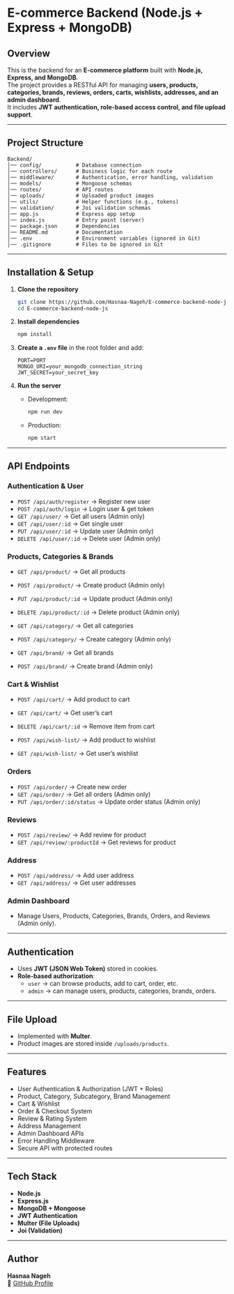 #  E-commerce Backend (Node.js + Express + MongoDB)

##  Overview
This is the backend for an **E-commerce platform** built with **Node.js, Express, and MongoDB**.  
The project provides a RESTful API for managing **users, products, categories, brands, reviews, orders, carts, wishlists, addresses, and an admin dashboard**.  
It includes **JWT authentication, role-based access control, and file upload support**.

---

##  Project Structure
```
Backend/
│── config/           # Database connection
│── controllers/      # Business logic for each route
│── middleware/       # Authentication, error handling, validation
│── models/           # Mongoose schemas
│── routes/           # API routes
│── uploads/          # Uploaded product images
│── utils/            # Helper functions (e.g., tokens)
│── validation/       # Joi validation schemas
│── app.js            # Express app setup
│── index.js          # Entry point (server)
│── package.json      # Dependencies
│── README.md         # Documentation
│── .env              # Environment variables (ignored in Git)
│── .gitignore        # Files to be ignored in Git
```

---

##  Installation & Setup

1. **Clone the repository**
   ```bash
   git clone https://github.com/Hasnaa-Nageh/E-commerce-backend-node-js.git
   cd E-commerce-backend-node-js
   ```

2. **Install dependencies**
   ```bash
   npm install
   ```

3. **Create a `.env` file** in the root folder and add:
   ```env
   PORT=PORT
   MONGO_URI=your_mongodb_connection_string
   JWT_SECRET=your_secret_key
   ```

4. **Run the server**
   - Development:
     ```bash
     npm run dev
     ```
   - Production:
     ```bash
     npm start
     ```

---

##  API Endpoints

###  Authentication & User
- `POST /api/auth/register` → Register new user  
- `POST /api/auth/login` → Login user & get token  
- `GET /api/user/` → Get all users (Admin only)  
- `GET /api/user/:id` → Get single user  
- `PUT /api/user/:id` → Update user (Admin only)  
- `DELETE /api/user/:id` → Delete user (Admin only)  

###  Products, Categories & Brands
- `GET /api/product/` → Get all products  
- `POST /api/product/` → Create product (Admin only)  
- `PUT /api/product/:id` → Update product (Admin only)  
- `DELETE /api/product/:id` → Delete product (Admin only)  

- `GET /api/category/` → Get all categories  
- `POST /api/category/` → Create category (Admin only)  

- `GET /api/brand/` → Get all brands  
- `POST /api/brand/` → Create brand (Admin only)  

###  Cart & Wishlist
- `POST /api/cart/` → Add product to cart  
- `GET /api/cart/` → Get user’s cart  
- `DELETE /api/cart/:id` → Remove item from cart  

- `POST /api/wish-list/` → Add product to wishlist  
- `GET /api/wish-list/` → Get user’s wishlist  

###  Orders
- `POST /api/order/` → Create new order  
- `GET /api/order/` → Get all orders (Admin only)  
- `PUT /api/order/:id/status` → Update order status (Admin only)  

###  Reviews
- `POST /api/review/` → Add review for product  
- `GET /api/review/:productId` → Get reviews for product  

###  Address
- `POST /api/address/` → Add user address  
- `GET /api/address/` → Get user addresses  

###  Admin Dashboard
- Manage Users, Products, Categories, Brands, Orders, and Reviews (Admin only).

---

##  Authentication
- Uses **JWT (JSON Web Token)** stored in cookies.
- **Role-based authorization**:  
  - `user` → can browse products, add to cart, order, etc.  
  - `admin` → can manage users, products, categories, brands, orders.  

---

##  File Upload
- Implemented with **Multer**.  
- Product images are stored inside `/uploads/products`.

---

##  Features
- User Authentication & Authorization (JWT + Roles)
- Product, Category, Subcategory, Brand Management
- Cart & Wishlist
- Order & Checkout System
- Review & Rating System
- Address Management
- Admin Dashboard APIs
- Error Handling Middleware
- Secure API with protected routes

---

##  Tech Stack
- **Node.js**
- **Express.js**
- **MongoDB + Mongoose**
- **JWT Authentication**
- **Multer (File Uploads)**
- **Joi (Validation)**

---

##  Author
**Hasnaa Nageh**  
🔗 [GitHub Profile](https://github.com/Hasnaa-Nageh)  


